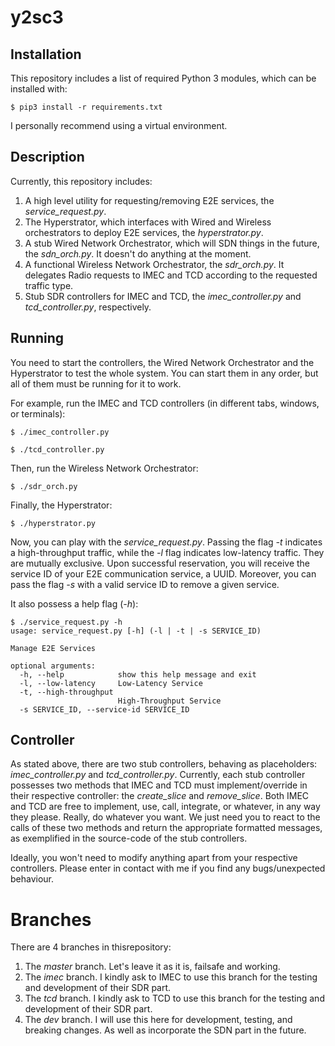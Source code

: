 # y2sc3

## Installation

This repository includes a list of required Python 3 modules, which can be installed with:
```console
$ pip3 install -r requirements.txt
```
I personally recommend using a virtual environment.

## Description

Currently, this repository includes:
1. A high level utility for requesting/removing E2E services, the *service_request.py*.
2. The Hyperstrator, which interfaces with Wired and Wireless orchestrators to deploy E2E services, the *hyperstrator.py*.
3. A stub Wired Network Orchestrator, which will SDN things in the future, the *sdn_orch.py*. It doesn't do anything at the moment.
4. A functional Wireless Network Orchestrator, the *sdr_orch.py*. It delegates Radio requests to IMEC and TCD according to the requested traffic type.
5. Stub SDR controllers for IMEC and TCD, the *imec_controller.py* and *tcd_controller.py*, respectively. 

## Running

You need to start the controllers, the Wired Network Orchestrator and the Hyperstrator to test the whole system. You can start them in any order, but all of them must be running for it to work.

For example, run the IMEC and TCD controllers (in different tabs, windows, or terminals):
```console
$ ./imec_controller.py
```
```console
$ ./tcd_controller.py
```
Then, run the Wireless Network Orchestrator:
```console
$ ./sdr_orch.py
```
Finally, the Hyperstrator:
```console
$ ./hyperstrator.py
```

Now, you can play with the *service_request.py*. Passing the flag *-t* indicates a high-throughput traffic, while the *-l* flag indicates low-latency traffic. They are mutually exclusive. 
Upon successful reservation, you will receive the service ID of your E2E communication service, a UUID. Moreover, you can pass the flag *-s* with a valid service ID to remove a given service.

It also possess a help flag (*-h*):

```console
$ ./service_request.py -h
usage: service_request.py [-h] (-l | -t | -s SERVICE_ID)

Manage E2E Services

optional arguments:
  -h, --help            show this help message and exit
  -l, --low-latency     Low-Latency Service
  -t, --high-throughput
                        High-Throughput Service
  -s SERVICE_ID, --service-id SERVICE_ID
```
## Controller

As stated above, there are two stub controllers, behaving as placeholders: *imec_controller.py* and *tcd_controller.py*. 
Currently, each stub controller possesses two methods that IMEC and TCD must implement/override in their respective controller: the *create_slice* and *remove_slice*. 
Both IMEC and TCD are free to implement, use, call, integrate, or whatever, in any way they please. Really, do whatever you want.
We just need you to react to the calls of these two methods and return the appropriate formatted messages, as exemplified in the source-code of the stub controllers.

Ideally, you won't need to modify anything apart from your respective controllers. Please enter in contact with me if you find any bugs/unexpected behaviour.

# Branches

There are 4 branches in thisrepository:
1. The *master* branch. Let's leave it as it is, failsafe and working.
2. The *imec*  branch. I kindly ask to IMEC to use this branch for the testing and development of their SDR part.
3. The *tcd*  branch. I kindly ask to TCD to use this branch for the testing and development of their SDR part.
4. The *dev*  branch. I will use this here for development, testing, and breaking changes. As well as incorporate the SDN part in the future.
